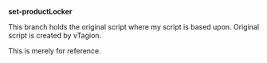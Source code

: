 **set-productLocker**

This branch holds the original script where my script is based upon. 
Original script is created by vTagion.

This is merely for reference.
